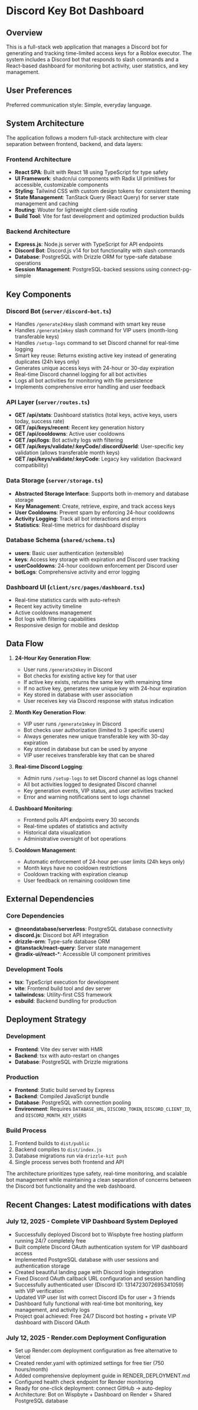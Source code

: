 # Discord Key Bot Dashboard

## Overview

This is a full-stack web application that manages a Discord bot for generating and tracking time-limited access keys for a Roblox executor. The system includes a Discord bot that responds to slash commands and a React-based dashboard for monitoring bot activity, user statistics, and key management.

## User Preferences

Preferred communication style: Simple, everyday language.

## System Architecture

The application follows a modern full-stack architecture with clear separation between frontend, backend, and data layers:

### Frontend Architecture
- **React SPA**: Built with React 18 using TypeScript for type safety
- **UI Framework**: shadcn/ui components with Radix UI primitives for accessible, customizable components
- **Styling**: Tailwind CSS with custom design tokens for consistent theming
- **State Management**: TanStack Query (React Query) for server state management and caching
- **Routing**: Wouter for lightweight client-side routing
- **Build Tool**: Vite for fast development and optimized production builds

### Backend Architecture
- **Express.js**: Node.js server with TypeScript for API endpoints
- **Discord Bot**: Discord.js v14 for bot functionality with slash commands
- **Database**: PostgreSQL with Drizzle ORM for type-safe database operations
- **Session Management**: PostgreSQL-backed sessions using connect-pg-simple

## Key Components

### Discord Bot (`server/discord-bot.ts`)
- Handles `/generate24key` slash command with smart key reuse
- Handles `/generate1mkey` slash command for VIP users (month-long transferable keys)
- Handles `/setup-logs` command to set Discord channel for real-time logging
- Smart key reuse: Returns existing active key instead of generating duplicates (24h keys only)
- Generates unique access keys with 24-hour or 30-day expiration
- Real-time Discord channel logging for all bot activities
- Logs all bot activities for monitoring with file persistence
- Implements comprehensive error handling and user feedback

### API Layer (`server/routes.ts`)
- **GET /api/stats**: Dashboard statistics (total keys, active keys, users today, success rate)
- **GET /api/keys/recent**: Recent key generation history
- **GET /api/cooldowns**: Active user cooldowns
- **GET /api/logs**: Bot activity logs with filtering
- **GET /api/keys/validate/:keyCode/:discordUserId**: User-specific key validation (allows transferable month keys)
- **GET /api/keys/validate/:keyCode**: Legacy key validation (backward compatibility)

### Data Storage (`server/storage.ts`)
- **Abstracted Storage Interface**: Supports both in-memory and database storage
- **Key Management**: Create, retrieve, expire, and track access keys
- **User Cooldowns**: Prevent spam by enforcing 24-hour cooldowns
- **Activity Logging**: Track all bot interactions and errors
- **Statistics**: Real-time metrics for dashboard display

### Database Schema (`shared/schema.ts`)
- **users**: Basic user authentication (extensible)
- **keys**: Access key storage with expiration and Discord user tracking
- **userCooldowns**: 24-hour cooldown enforcement per Discord user
- **botLogs**: Comprehensive activity and error logging

### Dashboard UI (`client/src/pages/dashboard.tsx`)
- Real-time statistics cards with auto-refresh
- Recent key activity timeline
- Active cooldowns management
- Bot logs with filtering capabilities
- Responsive design for mobile and desktop

## Data Flow

1. **24-Hour Key Generation Flow**:
   - User runs `/generate24key` in Discord
   - Bot checks for existing active key for that user
   - If active key exists, returns the same key with remaining time
   - If no active key, generates new unique key with 24-hour expiration
   - Key stored in database with user association
   - User receives key via Discord response with status indication

2. **Month Key Generation Flow**:
   - VIP user runs `/generate1mkey` in Discord
   - Bot checks user authorization (limited to 3 specific users)
   - Always generates new unique transferable key with 30-day expiration
   - Key stored in database but can be used by anyone
   - VIP user receives transferable key that can be shared

3. **Real-time Discord Logging**:
   - Admin runs `/setup-logs` to set Discord channel as logs channel
   - All bot activities logged to designated Discord channel
   - Key generation events, VIP status, and user activities tracked
   - Error and warning notifications sent to logs channel

4. **Dashboard Monitoring**:
   - Frontend polls API endpoints every 30 seconds
   - Real-time updates of statistics and activity
   - Historical data visualization
   - Administrative oversight of bot operations

5. **Cooldown Management**:
   - Automatic enforcement of 24-hour per-user limits (24h keys only)
   - Month keys have no cooldown restrictions
   - Cooldown tracking with expiration cleanup
   - User feedback on remaining cooldown time

## External Dependencies

### Core Dependencies
- **@neondatabase/serverless**: PostgreSQL database connectivity
- **discord.js**: Discord bot API integration
- **drizzle-orm**: Type-safe database ORM
- **@tanstack/react-query**: Server state management
- **@radix-ui/react-***: Accessible UI component primitives

### Development Tools
- **tsx**: TypeScript execution for development
- **vite**: Frontend build tool and dev server
- **tailwindcss**: Utility-first CSS framework
- **esbuild**: Backend bundling for production

## Deployment Strategy

### Development
- **Frontend**: Vite dev server with HMR
- **Backend**: tsx with auto-restart on changes
- **Database**: PostgreSQL with Drizzle migrations

### Production
- **Frontend**: Static build served by Express
- **Backend**: Compiled JavaScript bundle
- **Database**: PostgreSQL with connection pooling
- **Environment**: Requires `DATABASE_URL`, `DISCORD_TOKEN`, `DISCORD_CLIENT_ID`, and `DISCORD_MONTH_KEY_USERS`

### Build Process
1. Frontend builds to `dist/public`
2. Backend compiles to `dist/index.js`
3. Database migrations run via `drizzle-kit push`
4. Single process serves both frontend and API

The architecture prioritizes type safety, real-time monitoring, and scalable bot management while maintaining a clean separation of concerns between the Discord bot functionality and the web dashboard.

## Recent Changes: Latest modifications with dates

### July 12, 2025 - Complete VIP Dashboard System Deployed
- Successfully deployed Discord bot to Wispbyte free hosting platform running 24/7 completely free
- Built complete Discord OAuth authentication system for VIP dashboard access
- Implemented PostgreSQL database with user sessions and authentication storage
- Created beautiful landing page with Discord login integration
- Fixed Discord OAuth callback URL configuration and session handling
- Successfully authenticated user (Discord ID: 1314723072695341059) with VIP verification
- Updated VIP user list with correct Discord IDs for user + 3 friends
- Dashboard fully functional with real-time bot monitoring, key management, and activity logs
- Project goal achieved: Free 24/7 Discord bot hosting + private VIP dashboard with Discord OAuth

### July 12, 2025 - Render.com Deployment Configuration
- Set up Render.com deployment configuration as free alternative to Vercel
- Created render.yaml with optimized settings for free tier (750 hours/month)
- Added comprehensive deployment guide in RENDER_DEPLOYMENT.md
- Configured health check endpoint for Render monitoring
- Ready for one-click deployment: connect GitHub → auto-deploy
- Architecture: Bot on Wispbyte + Dashboard on Render + Shared PostgreSQL database